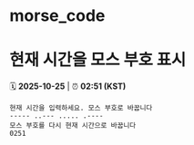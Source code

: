 # morse_code
# 현재 시간을 모스 부호 표시
<!-- MORSE_TIME_START -->
🗓️ **2025-10-25** | ⏰ **02:51 (KST)**

```
현재 시간을 입력하세요. 모스 부호로 바꿉니다
----- ..--- ..... .----
모스 부호를 다시 현재 시간으로 바꿉니다
0251
```
<!-- MORSE_TIME_END -->
